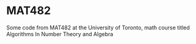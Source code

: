 # MAT482
Some code from MAT482 at the University of Toronto, math course titled Algorithms In Number Theory and Algebra
